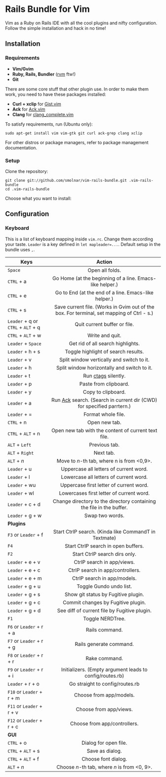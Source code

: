 # Rails Bundle for Vim

Vim as a Ruby on Rails IDE with all the cool plugins and nifty configuration.
Follow the simple installation and hack in no time!

## Installation

### Requirements

* **Vim/Gvim**
* **Ruby, Rails, Bundler** ([rvm](https://rvm.io/rvm/install/) ftw!)
* **Git**

There are some core stuff that other plugin use. In order to make them work, you need to have
these packages installed:

* **Curl + xclip** for [Gist.vim](https://github.com/vim-scripts/Gist.vim)
* **Ack** for [Ack.vim](https://github.com/mileszs/ack.vim)
* **Clang** for [clang_complete.vim](https://github.com/Rip-Rip/clang_complete)

To satisfy requirements, run (Ubuntu only):
```
sudo apt-get install vim vim-gtk git curl ack-grep clang xclip
```
For other distros or package managers, refer to package management documentation.

### Setup

Clone the repository:
```
git clone git://github.com/smolnar/vim-rails-bundle.git .vim-rails-bundle
cd .vim-rails-bundle
```

Choose what you want to install:


## Configuration
### Keyboard

This is a list of keyboard mapping inside `vim.rc`. Change them according your taste.
`Leader` is a key defined in `let mapleader=...`. Default setup in the bundle uses `,`.

| Keys          | Action        |
| ------------- |:-------------:|
| `Space` | Open all folds. |
| `CTRL` + a| Go Home (at the beginning of a line. Emacs-like helper.)|
| `CTRL` + e| Go to End (at the end of a line. Emacs-like helper.)|
| `CTRL` + s| Save current file. (Works in Gvim out of the box. For terminal, set mapping of Ctrl - s.)|
| `Leader` + q or `CTRL` + `ALT` + q| Quit current buffer or file. |
| `CTRL` + `ALT` + w | Write and quit. |
| `Leader` + `Space`| Get rid of all search highlights. |
| `Leader` + h + s| Toggle highlight of search results. |
| `Leader` + v| Split window vertically and switch to it.|
| `Leader` + h| Split window horizontally and switch to it.|
| `Leader` + t| Run [ctags](http://en.wikipedia.org/wiki/Ctags) silently. |
| `Leader` + p| Paste from clipboard.|
| `Leader` + y| Copy to clipboard. |
| `Leader` + a| Run [Ack](http://betterthangrep.com/) search. (Search in current dir (CWD) for specified parrtern.) |
| `Leader` + =| Format whole file. |
| `CTRL` + n | Open new tab. |
| `CTRL` + `ALT` + n| Open new tab with the content of current text file. |
| `ALT` + `Left`| Previous tab. |
| `ALT` + `Right` | Next tab. |
| `ALT` + *n* | Move to *n*-th tab, where n is from <0,9>. |
| `Leader` + u | Uppercase all letters of current word. |
| `Leader` + l | Lowercase all letters of current word. |
| `Leader` + wu| Uppercase first letter of current word.|
| `Leader` + wl| Lowercases first letter of current word.|
| `Leader` + c + d| Change directory to the directory containing the file in the buffer.|
| `Leader` + g + w| Swap two words. |
| **Plugins** | |
| `F3` or `Leader` + f | Start CtrlP search. (Kinda like CommandT in Textmate) |
| `F4` | Start CtrlP search in open buffers. |
| `F2` | Start CtrlP search dirs only. |
| `Leader` + e + v | CtrlP search in app/views. |
| `Leader` + e + c | CtrlP search in app/controllers.|
| `Leader` + e + m | CtrlP search in app/models. |
| `Leader` + g + u | Toggle Gundo undo list. |
| `Leader` + g + s | Show git status by Fugitive plugin. |
| `Leader` + g + c | Commit changes by Fugitive plugin. |a
| `Leader` + g + d | See diff of current file by Fugitive plugin. |
| `F1` | Toggle NERDTree. |
| `F6` or `Leader` + r + a | Rails command. |
| `F7` or `Leader` + r + g | Rails generate command. |
| `F8` or `Leader` + r + r | Rake command. |
| `F9` or `Leader` + r + i | Initializers. (Empty argument leads to config/routes.rb) |
| `Leader` + r + o | Go straight to config/routes.rb |
| `F10` or `Leader` + r + m | Choose from app/models. |
| `F11` or `Leader` + r + v | Choose from app/views. |
| `F12` or `Leader` + r + c | Choose from app/controllers. |
|**GUI**||
| `CTRL` + o | Dialog for open file. |
| `CTRL` + `ALT` + s | Save as dialog. |
| `CTRL` + `ALT` + f | Choose font dialog. |
| `ALT` + *n* | Choose *n*-th tab, where *n* is from <0, 9>. |

